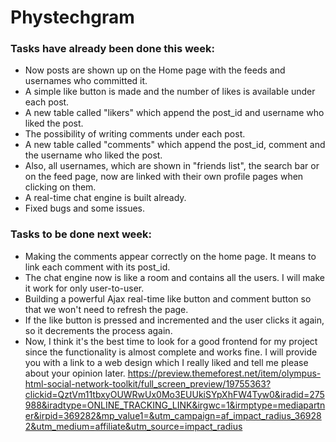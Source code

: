# Phystechgram

### Tasks have already been done this week:
- Now posts are shown up on the Home page with the feeds and usernames who committed it.
- A simple like button is made and the number of likes is available under each post.
- A new table called "likers" which append the post_id and username who liked the post.
- The possibility of writing comments under each post.
- A new table called "comments" which append the post_id, comment and the username who liked the post.
- Also, all usernames, which are shown in "friends list", the search bar or on the feed page, now are linked with their own profile pages when clicking on them.
- A real-time chat engine is built already.
- Fixed bugs and some issues.

### Tasks to be done next week:
- Making the comments appear correctly on the home page. It means to link each comment with its post_id.
- The chat engine now is like a room and contains all the users. I will make it work for only user-to-user.
- Building a powerful Ajax real-time like button and comment button so that we won't need to refresh the page.
- If the like button is pressed and incremented and the user clicks it again, so it decrements the process again.
- Now, I think it's the best time to look for a good frontend for my project since the functionality is almost complete and works fine. I will provide you with a link to a web design which I really liked and tell me please about your opinion later.
https://preview.themeforest.net/item/olympus-html-social-network-toolkit/full_screen_preview/19755363?clickid=QztVm11tbxyOUWRwUx0Mo3EUUkiSYpXhFW4Tyw0&iradid=275988&iradtype=ONLINE_TRACKING_LINK&irgwc=1&irmptype=mediapartner&irpid=369282&mp_value1=&utm_campaign=af_impact_radius_369282&utm_medium=affiliate&utm_source=impact_radius
